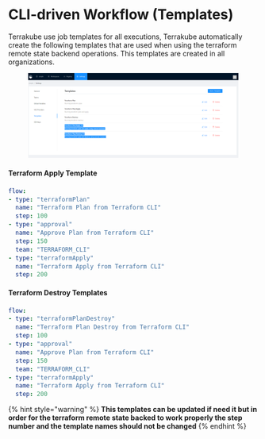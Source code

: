 # CLI-driven Workflow (Templates)

Terrakube use job templates for all executions, Terrakube automatically create the following templates that are used when using the terraform remote state backend operations. This templates are created in all organizations.

<figure><img src="../../.gitbook/assets/image (60).png" alt=""><figcaption></figcaption></figure>

#### Terraform Apply Template

```yaml
flow:
- type: "terraformPlan"
  name: "Terraform Plan from Terraform CLI"
  step: 100
- type: "approval"
  name: "Approve Plan from Terraform CLI"
  step: 150
  team: "TERRAFORM_CLI"
- type: "terraformApply"
  name: "Terraform Apply from Terraform CLI"
  step: 200
```

#### Terraform Destroy Templates

```yaml
flow:
- type: "terraformPlanDestroy"
  name: "Terraform Plan Destroy from Terraform CLI"
  step: 100
- type: "approval"
  name: "Approve Plan from Terraform CLI"
  step: 150
  team: "TERRAFORM_CLI"
- type: "terraformApply"
  name: "Terraform Apply from Terraform CLI"
  step: 200

```

{% hint style="warning" %}
**This templates can be updated if need it but in order for the terraform remote state backed to work properly the step number and the template names should not be changed**
{% endhint %}
